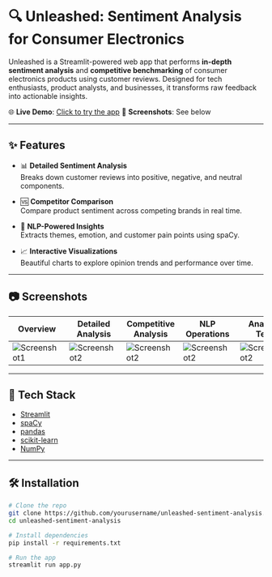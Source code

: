 # 🔍 Unleashed: Sentiment Analysis for Consumer Electronics

Unleashed is a Streamlit-powered web app that performs **in-depth sentiment analysis** and **competitive benchmarking** of consumer electronics products using customer reviews. Designed for tech enthusiasts, product analysts, and businesses, it transforms raw feedback into actionable insights.

🌐 **Live Demo**: [Click to try the app](https://unleashed-sentiment-analysis-for-consumer-electronics-mshbbidc.streamlit.app/)
📸 **Screenshots**: See below

---

## ✨ Features

- 📊 **Detailed Sentiment Analysis**  
  Breaks down customer reviews into positive, negative, and neutral components.

- 🆚 **Competitor Comparison**  
  Compare product sentiment across competing brands in real time.

- 🧠 **NLP-Powered Insights**  
  Extracts themes, emotion, and customer pain points using spaCy.

- 📈 **Interactive Visualizations**  
  Beautiful charts to explore opinion trends and performance over time.

---

## 📷 Screenshots

| Overview | Detailed Analysis | Competitive Analysis | NLP Operations | Analyze Text |
|----------|-------------------|----------------------|----------------|--------------|
| ![Screenshot1](assets/screenshot1.png) | ![Screenshot2](assets/screenshot2.png) | ![Screenshot2](assets/screenshot2.png) | ![Screenshot2](assets/screenshot2.png) | ![Screenshot2](assets/screenshot2.png) |

---

## 🚀 Tech Stack

- [Streamlit](https://streamlit.io/)
- [spaCy](https://spacy.io/)
- [pandas](https://pandas.pydata.org/)
- [scikit-learn](https://scikit-learn.org/)
- [NumPy](https://numpy.org/)

---

## 🛠️ Installation

```bash
# Clone the repo
git clone https://github.com/yourusername/unleashed-sentiment-analysis.git
cd unleashed-sentiment-analysis

# Install dependencies
pip install -r requirements.txt

# Run the app
streamlit run app.py
